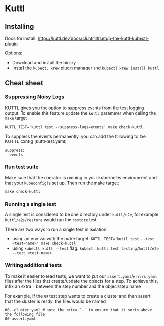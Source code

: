 # Kuttl

## Installing
Docs for install: https://kuttl.dev/docs/cli.html#setup-the-kuttl-kubectl-plugin

Options:
  - Download and install the binary
  - Install the `kubectl krew` [plugin manager](https://github.com/kubernetes-sigs/krew)
    and `kubectl krew install kuttl`
## Cheat sheet

### Suppressing Noisy Logs

KUTTL gives you the option to suppress events from the test logging output. To enable this feature
update the `kuttl` parameter when calling the `make` target

```
KUTTL_TEST='kuttl test --suppress-logs=events' make check-kuttl
```

To suppress the events permanently, you can add the following to the KUTTL config (kuttl-test.yaml)
```
suppress: 
- events
```

### Run test suite

Make sure that the operator is running in your kubernetes environment and that your `kubeconfig` is
set up. Then run the make target:

```
make check-kuttl
```

### Running a single test
A single test is considered to be one directory under `kuttl/e2e`, for example
`kuttl/e2e/restore` would run the `restore` test.

There are two ways to run a single test in isolation: 
- using an env var with the make target: `KUTTL_TEST='kuttl test --test <test-name>' make check-kuttl`
- using `kubectl kuttl --test` flag: `kubectl kuttl test testing/kuttl/e2e --test <test-name>`

### Writing additional tests

To make it easier to read tests, we want to put our `assert.yaml`/`errors.yaml` files after the
files that create/update the objects for a step. To achieve this, infix an extra `-` between the
step number and the object/step name.

For example, if the `00` test step wants to create a cluster and then assert that the cluster is ready,
the files would be named

```console
00--cluster.yaml # note the extra `-` to ensure that it sorts above the following file
00-assert.yaml
```